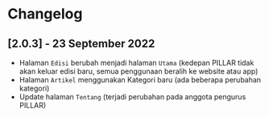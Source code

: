# Changelog

## [2.0.3] - 23 September 2022
* Halaman `Edisi` berubah menjadi halaman `Utama` (kedepan PILLAR tidak akan keluar edisi baru, semua penggunaan beralih ke website atau app)
* Halaman `Artikel` menggunakan Kategori baru (ada beberapa perubahan kategori)
* Update halaman `Tentang` (terjadi perubahan pada anggota pengurus PILLAR)
